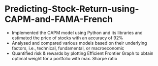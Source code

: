 # Predicting-Stock-Return-using-CAPM-and-FAMA-French
- Implemented the CAPM model using Python and its libraries and estimated the price of stocks with an accuracy of 92%
- Analysed and compared various models based on their underlying factors, i.e., technical, fundamental, or macroeconomic
- Quantified risk & rewards by plotting Efficient Frontier Graph to obtain optimal weight for a portfolio with max. Sharpe ratio
